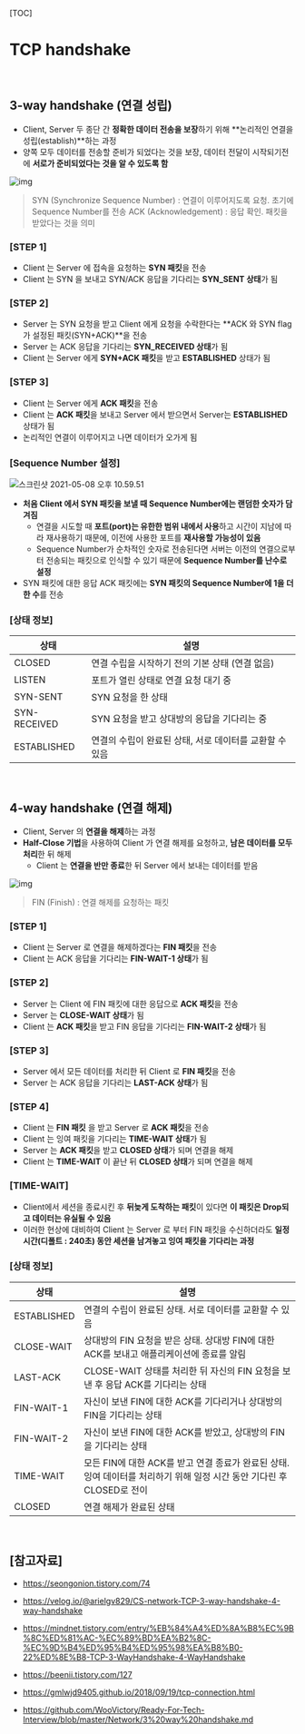 [TOC]

# TCP handshake

<br>

## 3-way handshake (연결 성립)

- Client, Server 두 종단 간 **정확한 데이터 전송을 보장**하기 위해 **논리적인 연결을 성립(establish)**하는 과정
- 양쪽 모두 데이터를 전송할 준비가 되었다는 것을 보장, 데이터 전달이 시작되기전에 **서로가 준비되었다는 것을 알 수 있도록 함**

![img](https://t1.daumcdn.net/cfile/tistory/225A964D52F1BB6917)

> SYN (Synchronize Sequence Number) : 연결이 이루어지도록 요청. 초기에 Sequence Number를 전송
> ACK (Acknowledgement) : 응답 확인. 패킷을 받았다는 것을 의미

### [STEP 1]

- Client 는 Server 에 접속을 요청하는 **SYN 패킷**을 전송
- Client 는 SYN 을 보내고 SYN/ACK 응답을 기다리는 **SYN_SENT 상태**가 됨

### [STEP 2]

- Server 는 SYN 요청을 받고 Client 에게 요청을 수락한다는 **ACK 와 SYN flag 가 설정된 패킷(SYN+ACK)**을 전송
- Server 는 ACK 응답을 기다리는 **SYN_RECEIVED 상태**가 됨
- Client 는 Server 에게 **SYN+ACK 패킷**을 받고 **ESTABLISHED** 상태가 됨

### [STEP 3]

- Client 는 Server 에게 **ACK 패킷**을 전송
- Client 는 **ACK 패킷**을 보내고 Server 에서 받으면서 Server는 **ESTABLISHED** 상태가 됨
- 논리적인 연결이 이루어지고 나면 데이터가 오가게 됨

### [Sequence Number 설정]

![스크린샷 2021-05-08 오후 10.59.51](https://t1.daumcdn.net/cfile/tistory/99AE67425B32FEE81B)

- **처음 Client 에서 SYN 패킷을 보낼 때 Sequence Number에는 랜덤한 숫자가 담겨짐**
  - 연결을 시도할 때 **포트(port)는 유한한 범위 내에서 사용**하고 시간이 지남에 따라 재사용하기 때문에, 이전에 사용한 포트를 **재사용할 가능성이 있음**
  - Sequence Number가 순차적인 숫자로 전송된다면 서버는 이전의 연결으로부터 전송되는 패킷으로 인식할 수 있기 때문에 **Sequence Number를 난수로 설정**
- SYN 패킷에 대한 응답 ACK 패킷에는 **SYN 패킷의 Sequence Number에 1을 더한 수**를 전송

### [상태 정보]

| 상태         | 설명                                                    |
| ------------ | ------------------------------------------------------- |
| CLOSED       | 연결 수립을 시작하기 전의 기본 상태 (연결 없음)         |
| LISTEN       | 포트가 열린 상태로 연결 요청 대기 중                    |
| SYN-SENT     | SYN 요청을 한 상태                                      |
| SYN-RECEIVED | SYN 요청을 받고 상대방의 응답을 기다리는 중             |
| ESTABLISHED  | 연결의 수립이 완료된 상태, 서로 데이터를 교환할 수 있음 |

<br>

## 4-way handshake (연결 해제)

- Client, Server 의 **연결을 해제**하는 과정
- **Half-Close 기법**을 사용하여 Client 가 연결 해제를 요청하고, **남은 데이터를 모두 처리**한 뒤 해제
  - Client 는 **연결을 반만 종료**한 뒤 Server 에서 보내는 데이터를 받음

![img](https://t1.daumcdn.net/cfile/tistory/2152353F52F1C02835)

> FIN (Finish) : 연결 해제를 요청하는 패킷

### [STEP 1]

- Client 는 Server 로 연결을 해제하겠다는 **FIN 패킷**을 전송
- Client 는 ACK 응답을 기다리는 **FIN-WAIT-1 상태**가 됨

### [STEP 2]

- Server 는 Client 에 FIN 패킷에 대한 응답으로 **ACK 패킷**을 전송
- Server 는 **CLOSE-WAIT 상태**가 됨
- Client 는 **ACK 패킷**을 받고 FIN 응답을 기다리는 **FIN-WAIT-2 상태**가 됨

### [STEP 3]

- Server 에서 모든 데이터를 처리한 뒤 Client 로 **FIN 패킷**을 전송
- Server 는 ACK 응답을 기다리는 **LAST-ACK 상태**가 됨

### [STEP 4]

- Client 는 **FIN 패킷** 을 받고 Server 로 **ACK 패킷**을 전송
- Client 는 잉여 패킷을 기다리는 **TIME-WAIT 상태**가 됨
- Server 는 **ACK 패킷**을 받고 **CLOSED 상태**가 되며 연결을 해제
- Client 는 **TIME-WAIT** 이 끝난 뒤 **CLOSED 상태**가 되며 연결을 해제

### [TIME-WAIT]

- Client에서 세션을 종료시킨 후 **뒤늦게 도착하는 패킷**이 있다면 **이 패킷은 Drop되고 데이터는 유실될 수 있음**
- 이러한 현상에 대비하여 Client 는 Server 로 부터 FIN 패킷을 수신하더라도 **일정시간(디폴트 : 240초) 동안 세션을 남겨놓고 잉여 패킷을 기다리는 과정**

### [상태 정보]

| 상태        | 설명                                                         |
| ----------- | ------------------------------------------------------------ |
| ESTABLISHED | 연결의 수립이 완료된 상태. 서로 데이터를 교환할 수 있음      |
| CLOSE-WAIT  | 상대방의 FIN 요청을 받은 상태. 상대방 FIN에 대한 ACK를 보내고 애플리케이션에 종료를 알림 |
| LAST-ACK    | CLOSE-WAIT 상태를 처리한 뒤 자신의 FIN 요청을 보낸 후 응답 ACK를 기다리는 상태 |
| FIN-WAIT-1  | 자신이 보낸 FIN에 대한 ACK를 기다리거나 상대방의 FIN을 기다리는 상태 |
| FIN-WAIT-2  | 자신이 보낸 FIN에 대한 ACK를 받았고, 상대방의 FIN을 기다리는 상태 |
| TIME-WAIT   | 모든 FIN에 대한 ACK를 받고 연결 종료가 완료된 상태. 잉여 데이터를 처리하기 위해 일정 시간 동안 기다린 후 CLOSED로 전이 |
| CLOSED      | 연결 해제가 완료된 상태                                      |

<br>

## [참고자료]

- https://seongonion.tistory.com/74
- https://velog.io/@arielgv829/CS-network-TCP-3-way-handshake-4-way-handshake

- https://mindnet.tistory.com/entry/%EB%84%A4%ED%8A%B8%EC%9B%8C%ED%81%AC-%EC%89%BD%EA%B2%8C-%EC%9D%B4%ED%95%B4%ED%95%98%EA%B8%B0-22%ED%8E%B8-TCP-3-WayHandshake-4-WayHandshake

- https://beenii.tistory.com/127
- https://gmlwjd9405.github.io/2018/09/19/tcp-connection.html
- https://github.com/WooVictory/Ready-For-Tech-Interview/blob/master/Network/3%20way%20handshake.md

